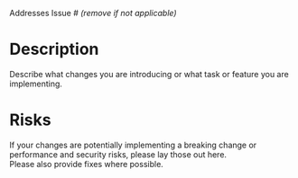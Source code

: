 Addresses Issue # *(remove if not applicable)*

# Description
Describe what changes you are introducing or what task or feature you are implementing.

# Risks
If your changes are potentially implementing a breaking change or performance and security risks, please lay those out here.  
Please also provide fixes where possible.
